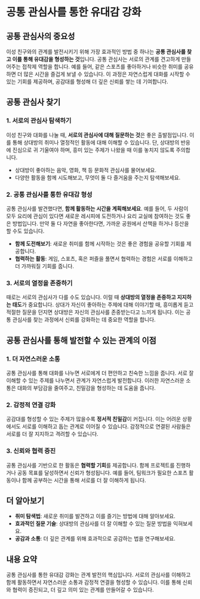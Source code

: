 # 공통 관심사를 통한 유대감 강화

## 공통 관심사의 중요성

이성 친구와의 관계를 발전시키기 위해 가장 효과적인 방법 중 하나는 **공통 관심사를 찾고 이를 통해 유대감을 형성하는 것**입니다. 공통 관심사는 서로의 관계를 견고하게 만들어주는 접착제 역할을 합니다. 예를 들어, 같은 스포츠를 좋아하거나 비슷한 취미를 공유하면 더 많은 시간을 즐겁게 보낼 수 있습니다. 이 과정은 자연스럽게 대화를 시작할 수 있는 기회를 제공하며, 공감대를 형성해 더 깊은 신뢰를 쌓는 데 기여합니다.

## 공통 관심사 찾기

### 1. 서로의 관심사 탐색하기
이성 친구와 대화를 나눌 때, **서로의 관심사에 대해 질문하는 것**은 좋은 출발점입니다. 이를 통해 상대방의 취미나 열정적인 활동에 대해 이해할 수 있습니다. 단, 상대방의 반응에 진심으로 귀 기울여야 하며, 흥미 있는 주제가 나왔을 때 이를 놓치지 않도록 주의합니다.

- 상대방이 좋아하는 음악, 영화, 책 등 문화적 관심사를 물어보세요.
- 다양한 활동을 함께 시도해보고, 무엇이 둘 다 즐거움을 주는지 탐색해보세요.

### 2. 공통 관심사를 통한 유대감 형성
공통 관심사를 발견했다면, **함께 활동하는 시간을 계획해보세요**. 예를 들어, 두 사람이 모두 요리에 관심이 있다면 새로운 레시피에 도전하거나 요리 교실에 참여하는 것도 좋은 방법입니다. 만약 둘 다 자연을 좋아한다면, 가까운 공원에서 산책을 하거나 등산을 할 수도 있습니다.

- **함께 도전해보기**: 새로운 취미를 함께 시작하는 것은 좋은 경험을 공유할 기회를 제공합니다.
- **협력하는 활동**: 게임, 스포츠, 혹은 퍼즐을 풀면서 협력하는 경험은 서로를 이해하고 더 가까워질 기회를 줍니다.

### 3. 서로의 열정을 존중하기
때로는 서로의 관심사가 다를 수도 있습니다. 이럴 때 **상대방의 열정을 존중하고 지지하는 태도**가 중요합니다. 상대가 자신이 좋아하는 주제에 대해 이야기할 때, 흥미롭게 듣고 적절한 질문을 던지면 상대방은 자신의 관심사를 존중받는다고 느끼게 됩니다. 이는 공통 관심사를 찾는 과정에서 신뢰를 강화하는 데 중요한 역할을 합니다.

## 공통 관심사를 통해 발전할 수 있는 관계의 이점

### 1. 더 자연스러운 소통
공통 관심사를 통해 대화를 나누면 서로에게 더 편안하고 친숙한 느낌을 줍니다. 서로 잘 이해할 수 있는 주제를 나누면서 관계가 자연스럽게 발전합니다. 이러한 자연스러운 소통은 대화의 부담감을 줄여주고, 친밀감을 형성하는 데 도움을 줍니다.

### 2. 감정적 연결 강화
공감대를 형성할 수 있는 주제가 많을수록 **정서적 친밀감**이 커집니다. 이는 어려운 상황에서도 서로를 이해하고 돕는 관계로 이어질 수 있습니다. 감정적으로 연결된 사람들은 서로를 더 잘 지지하고 격려할 수 있습니다.

### 3. 신뢰와 협력 증진
공통 관심사를 기반으로 한 활동은 **협력할 기회**를 제공합니다. 함께 프로젝트를 진행하거나 공동 목표를 달성하면서 신뢰가 형성됩니다. 예를 들어, 팀워크가 필요한 스포츠 활동이나 함께 공부하는 시간을 통해 서로를 더 잘 이해하게 됩니다.

## 더 알아보기

- **취미 탐색법**: 새로운 취미를 발견하고 이를 즐기는 방법에 대해 알아보세요.
- **효과적인 질문 기술**: 상대방의 관심사를 더 잘 이해할 수 있는 질문 방법을 익혀보세요.
- **공감과 소통**: 더 깊은 관계를 위해 효과적으로 공감하는 법을 연구해보세요.

## 내용 요약

공통 관심사를 통한 유대감 강화는 관계 발전의 핵심입니다. 서로의 관심사를 이해하고 함께 활동하면서 자연스러운 소통과 감정적 연결을 형성할 수 있습니다. 이를 통해 신뢰와 협력이 증진되고, 더 깊고 의미 있는 관계를 만들어갈 수 있습니다.